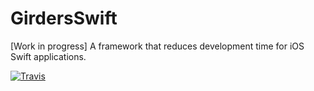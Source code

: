 # GirdersSwift
[Work in progress] A framework that reduces development time for iOS Swift applications.

[![Travis](https://img.shields.io/travis/netceteragroup/GirdersSwift.svg)](https://github.com/netceteragroup/GirdersSwift)
